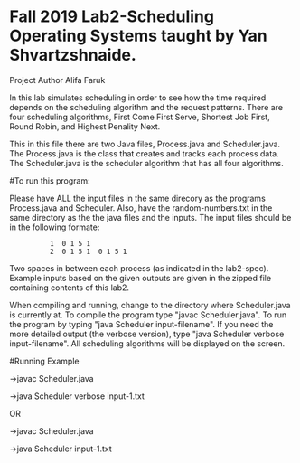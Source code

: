 # Fall 2019 Lab2-Scheduling Operating Systems taught by Yan Shvartzshnaide. 
Project Author Alifa Faruk 

 
In this lab  simulates scheduling in order to see how the time required depends on the scheduling
algorithm and the request patterns. There are four scheduling algorithms, First Come First Serve, Shortest Job First, Round Robin, and Highest Penality Next.

This in this file there are two Java files, Process.java and Scheduler.java. The Process.java is the class that creates and tracks each process data.
The Scheduler.java is the scheduler algorithm that has all four algorithms. 

#To run this program:

Please have ALL the input files in the same direcory as the programs Process.java and Scheduler. Also, have the random-numbers.txt in the same directory as the the java files and the inputs.
The input files should be in the following formate:

              1  0 1 5 1 
              2  0 1 5 1  0 1 5 1 

Two spaces in between each process (as indicated in the lab2-spec). Example inputs based on the given outputs are given in the zipped file containing contents of this lab2.


When compiling and running, change to the directory where Scheduler.java is currently at.
To  compile the program type "javac Scheduler.java".
To run the program by typing "java Scheduler input-filename".
If you need the more detailed output (the verbose version), type "java Scheduler verbose input-filename".
All scheduling algorithms will be displayed on the screen. 

#Running Example

->javac Scheduler.java

->java Scheduler verbose input-1.txt

OR 

->javac Scheduler.java

->java Scheduler input-1.txt

